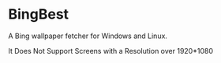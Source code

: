 # BingBest
A Bing wallpaper fetcher for Windows and Linux.

It Does Not Support Screens with a Resolution over 1920*1080